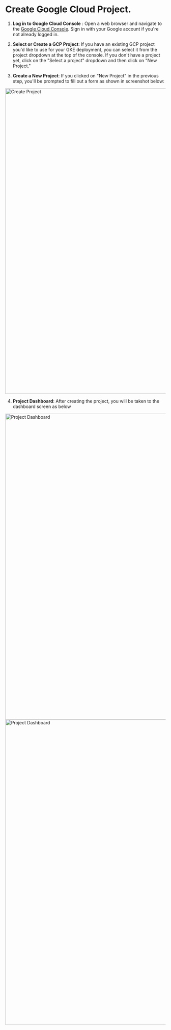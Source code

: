 # Create Google Cloud Project.
1. **Log in to Google Cloud Console** :
Open a web browser and navigate to the [Google Cloud Console](https://console.cloud.google.com/). Sign in with your Google account if you're not already logged in.

2. **Select or Create a GCP Project**:
If you have an existing GCP project you'd like to use for your GKE deployment, you can select it from the project dropdown at the top of the console. If you don't have a project yet, click on the "Select a project" dropdown and then click on "New Project."

3. **Create a New Project**:
If you clicked on "New Project" in the previous step, you'll be prompted to fill out a form as shown in screenshot below:

<img  src="/gke/create-project.png" alt="Create Project" style="width: 100vw">


4. **Project Dashboard**:
After creating the project, you will be taken to the dashboard screen as below
<img  src="/gke/project-dashboard.1.png" alt="Project Dashboard" style="width: 100vw">
<img  src="/gke/project-dashboard.2.png" alt="Project Dashboard" style="width: 100vw">